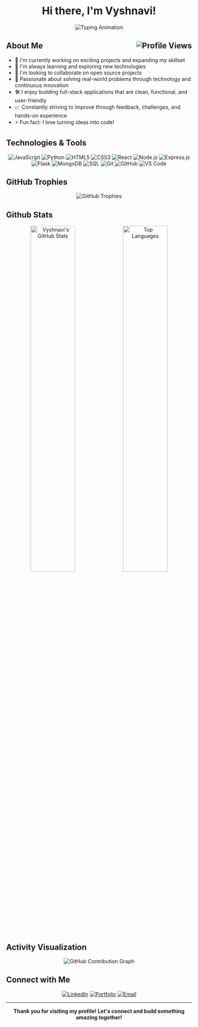 <div align="center">

#  Hi there, I'm Vyshnavi!

<img src="https://readme-typing-svg.herokuapp.com/?lines=✨+Creative+Developer+✨;🚀+Problem+Solver+🚀;💡+Innovation+Enthusiast+💡;🎯+Aspiring+Software+Engineer+🎯;🌟+Building+the+Future+🌟&font=Poppins&center=true&width=600&height=80&duration=3000&pause=500&color=gradient" alt="Typing Animation">
</div>

</div>

## About Me <img src="https://komarev.com/ghpvc/?username=vyshnavi-12&label=Profile%20views&color=0e75b6&style=flat" alt="Profile Views" align="right" />

- 🔭 I'm currently working on exciting projects and expanding my skillset
- 🌱 I'm always learning and exploring new technologies
- 👯 I'm looking to collaborate on open source projects
- 🧠 Passionate about solving real-world problems through technology and continuous innovation
- 🛠️ I enjoy building full-stack applications that are clean, functional, and user-friendly
- 📈 Constantly striving to improve through feedback, challenges, and hands-on experience
- ⚡ Fun fact: I love turning ideas into code!



## Technologies & Tools

<div align="center">
  
![JavaScript](https://img.shields.io/badge/-JavaScript-F7DF1E?style=for-the-badge&logo=javascript&logoColor=black)
![Python](https://img.shields.io/badge/-Python-3776AB?style=for-the-badge&logo=python&logoColor=white)
![HTML5](https://img.shields.io/badge/-HTML5-E34F26?style=for-the-badge&logo=html5&logoColor=white)
![CSS3](https://img.shields.io/badge/-CSS3-1572B6?style=for-the-badge&logo=css3&logoColor=white)
![React](https://img.shields.io/badge/-React-61DAFB?style=for-the-badge&logo=react&logoColor=black)
![Node.js](https://img.shields.io/badge/-Node.js-339933?style=for-the-badge&logo=node.js&logoColor=white)
![Express.js](https://img.shields.io/badge/-Express.js-000000?style=for-the-badge&logo=express&logoColor=white)
![Flask](https://img.shields.io/badge/-Flask-000000?style=for-the-badge&logo=flask&logoColor=white)
![MongoDB](https://img.shields.io/badge/-MongoDB-47A248?style=for-the-badge&logo=mongodb&logoColor=white)
![SQL](https://img.shields.io/badge/-SQL-4479A1?style=for-the-badge&logo=mysql&logoColor=white)
![Git](https://img.shields.io/badge/-Git-F05032?style=for-the-badge&logo=git&logoColor=white)
![GitHub](https://img.shields.io/badge/-GitHub-181717?style=for-the-badge&logo=github&logoColor=white)
![VS Code](https://img.shields.io/badge/-VS%20Code-007ACC?style=for-the-badge&logo=visual-studio-code&logoColor=white)

</div>

## GitHub Trophies

<div align="center">
  <img src="https://github-profile-trophy.vercel.app/?username=vyshnavi-12&theme=radical&no-frame=false&no-bg=false&margin-w=4" alt="GitHub Trophies" />
</div>

## Github Stats

<div align="center">

<img width="49%" src="https://github-readme-stats.vercel.app/api?username=vyshnavi-12&show_icons=true&theme=tokyonight&hide_border=true&bg_color=0D1117&title_color=F85D7F&icon_color=F8D866&text_color=FFFFFF" alt="Vyshnavi's GitHub Stats"/>
<img width="49%" src="https://github-readme-stats.vercel.app/api/top-langs/?username=vyshnavi-12&layout=compact&theme=tokyonight&hide_border=true&bg_color=0D1117&title_color=F85D7F&text_color=FFFFFF" alt="Top Languages"/>

</div>

## Activity Visualization

<div align="center">

<img src="https://github-readme-activity-graph.vercel.app/graph?username=vyshnavi-12&bg_color=0D1117&color=F85D7F&line=F8D866&point=FFFFFF&area=true&hide_border=true" alt="GitHub Contribution Graph"/>

</div>

## Connect with Me

<div align="center">
  
[![LinkedIn](https://img.shields.io/badge/-LinkedIn-0077B5?style=for-the-badge&logo=linkedin&logoColor=white)](https://www.linkedin.com/in/sri-vyshnavi-nakka-38136428b/)
[![Portfolio](https://img.shields.io/badge/-Portfolio-FF5722?style=for-the-badge&logo=google-chrome&logoColor=white)](https://vyshnavi-12.github.io/Portfolio/)
[![Email](https://img.shields.io/badge/-Email-D14836?style=for-the-badge&logo=gmail&logoColor=white)](mailto:srivyshnavinakka@gmail.com)

</div>

---

<div align="center">
  
**Thank you for visiting my profile! Let's connect and build something amazing together!**

</div>
